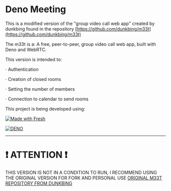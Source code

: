 # Deno Meeting

This is a modified version of the "group video call web app" created by dunkbing found in the repository [https://github.com/dunkbing/m33t](https://github.com/dunkbing/m33t)

The m33t is a:
A free, peer-to-peer, group video call web app, built with Deno and WebRTC.

This version is intended to:

⋅ Authentication

⋅ Creation of closed rooms

⋅ Setting the number of members

⋅ Connection to calendar to send rooms


This project is being developed using:

[![Made with Fresh](https://fresh.deno.dev/fresh-badge-dark.svg)](https://fresh.deno.dev)

[![DENO](https://skillicons.dev/icons?i=deno,ts,tailwind&perline=3)](https://skillicons.dev)

___

# :heavy_exclamation_mark: ATTENTION :heavy_exclamation_mark:	

THIS VERSION IS NOT IN A CONDITION TO RUN, I RECOMMEND USING THE ORIGINAL VERSION FOR FORK AND PERSONAL USE [ORIGINAL M33T REPOSITORY FROM DUNKBING](https://github.com/dunkbing/m33t)
